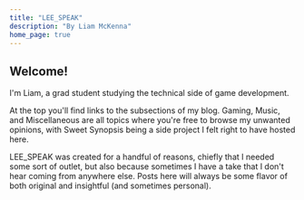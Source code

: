 ```yaml
---
title: "LEE_SPEAK"
description: "By Liam McKenna"
home_page: true
---
```


## Welcome!

I'm Liam, a grad student studying the technical side of game development.

At the top you'll find links to the subsections of my 
blog. Gaming, Music, and Miscellaneous are all topics where you're free to browse my unwanted opinions, 
with Sweet Synopsis being a side project I felt right to have hosted here.

LEE_SPEAK was created for a handful of reasons, chiefly that I needed some sort of outlet, but also because
sometimes I have a take that I don't hear coming from anywhere else. Posts here will always be some flavor of
both original and insightful (and sometimes personal).